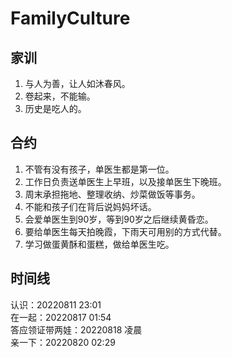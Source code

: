 # FamilyCulture

## 家训
1. 与人为善，让人如沐春风。
2. 卷起来，不能输。
3. 历史是吃人的。    

## 合约
1. 不管有没有孩子，单医生都是第一位。
2. 工作日负责送单医生上早班，以及接单医生下晚班。
3. 周末承担拖地、整理收纳、炒菜做饭等事务。
4. 不能和孩子们在背后说妈妈坏话。
5. 会爱单医生到90岁，等到90岁之后继续黄昏恋。
6. 要给单医生每天拍晚霞，下雨天可用别的方式代替。
7. 学习做蛋黄酥和蛋糕，做给单医生吃。  

## 时间线
认识：20220811 23:01  
在一起：20220817 01:54  
答应领证带两娃：20220818 凌晨  
亲一下：20220820 02:29  
